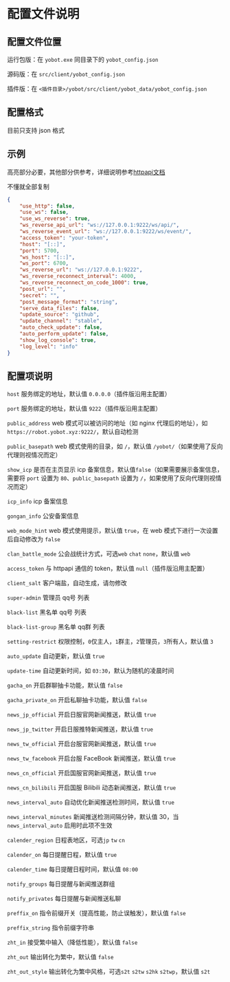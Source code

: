 # 配置文件说明

## 配置文件位置

运行包版：在 `yobot.exe` 同目录下的 `yobot_config.json`

源码版：在 `src/client/yobot_config.json`

插件版：在 `<插件目录>/yobot/src/client/yobot_data/yobot_config.json`

## 配置格式

目前只支持 json 格式

## 示例

高亮部分必要，其他部分供参考，详细说明参考[httpapi文档](https://cqhttp.cc/docs/#/Configuration)

不懂就全部复制

```json {2-7}
{
    "use_http": false,
    "use_ws": false,
    "use_ws_reverse": true,
    "ws_reverse_api_url": "ws://127.0.0.1:9222/ws/api/",
    "ws_reverse_event_url": "ws://127.0.0.1:9222/ws/event/",
    "access_token": "your-token",
    "host": "[::]",
    "port": 5700,
    "ws_host": "[::]",
    "ws_port": 6700,
    "ws_reverse_url": "ws://127.0.0.1:9222",
    "ws_reverse_reconnect_interval": 4000,
    "ws_reverse_reconnect_on_code_1000": true,
    "post_url": "",
    "secret": "",
    "post_message_format": "string",
    "serve_data_files": false,
    "update_source": "github",
    "update_channel": "stable",
    "auto_check_update": false,
    "auto_perform_update": false,
    "show_log_console": true,
    "log_level": "info"
}
```

## 配置项说明

`host` 服务绑定的地址，默认值 `0.0.0.0`（插件版沿用主配置）

`port` 服务绑定的地址，默认值 `9222`（插件版沿用主配置）

`public_address` web 模式可以被访问的地址（如 nginx 代理后的地址），如`https://robot.yobot.xyz:9222/`，默认自动检测

`public_basepath` web 模式使用的目录，如 `/`，默认值 `/yobot/`（如果使用了反向代理则视情况而定）

`show_icp` 是否在主页显示 icp 备案信息，默认值`false`（如果需要展示备案信息，需要将 `port` 设置为 `80`、`public_basepath` 设置为 `/`，如果使用了反向代理则视情况而定）

`icp_info` icp 备案信息

`gongan_info` 公安备案信息

`web_mode_hint` web 模式使用提示，默认值 `true`，在 web 模式下进行一次设置后自动修改为 `false`

`clan_battle_mode` 公会战统计方式，可选`web` `chat` `none`，默认值 `web`

`access_token` 与 httpapi 通信的 token，默认值 `null`（插件版沿用主配置）

`client_salt` 客户端盐，自动生成，请勿修改

`super-admin` 管理员 qq号 列表

`black-list` 黑名单 qq号 列表

`black-list-group` 黑名单 qq群 列表

`setting-restrict` 权限控制，`0`仅主人，`1`群主，`2`管理员，`3`所有人，默认值 `3`

`auto_update` 自动更新，默认值 `true`

`update-time` 自动更新时间，如 `03:30`，默认为随机的凌晨时间

`gacha_on` 开启群聊抽卡功能，默认值 `false`

`gacha_private_on` 开启私聊抽卡功能，默认值 `false`

`news_jp_official` 开启日服官网新闻推送，默认值 `true`

`news_jp_twitter` 开启日服推特新闻推送，默认值 `true`

`news_tw_official` 开启台服官网新闻推送，默认值 `true`

`news_tw_facebook` 开启台服 FaceBook 新闻推送，默认值 `true`

`news_cn_official` 开启国服官网新闻推送，默认值 `true`

`news_cn_bilibili` 开启国服 Bilibili 动态新闻推送，默认值 `true`

`news_interval_auto` 自动优化新闻推送检测时间，默认值 `true`

`news_interval_minutes` 新闻推送检测间隔分钟，默认值 30，当 `news_interval_auto` 启用时此项不生效

`calender_region` 日程表地区，可选`jp` `tw` `cn`

`calender_on` 每日提醒日程，默认值 `true`

`calender_time` 每日提醒日程时间，默认值 `08:00`

`notify_groups` 每日提醒与新闻推送群组

`notify_privates` 每日提醒与新闻推送私聊

`preffix_on` 指令前缀开关（提高性能，防止误触发），默认值 `false`

`preffix_string` 指令前缀字符串

`zht_in` 接受繁中输入（降低性能），默认值 `false`

`zht_out` 输出转化为繁中，默认值 `false`

`zht_out_style` 输出转化为繁中风格，可选`s2t` `s2tw` `s2hk` `s2twp`，默认值 `s2t`

